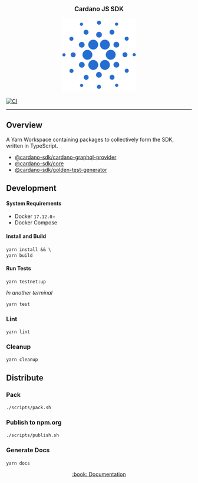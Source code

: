 <p align="center">
  <big><strong>Cardano JS SDK</strong></big>
</p>

<p align="center">
  <img width="200" src=".github/images/cardano-logo.png"/>
</p>

[![CI][img_src_CI]][workflow_CI]

<hr/>

## Overview

A Yarn Workspace containing packages to collectively form the SDK, written in TypeScript.

- [@cardano-sdk/cardano-graphql-provider](packages/cardano-graphql-provider)
- [@cardano-sdk/core](./packages/core)
- [@cardano-sdk/golden-test-generator](./packages/golden-test-generator)

## Development
#### System Requirements
- Docker `17.12.0`+
- Docker Compose

#### Install and Build
```console
yarn install && \
yarn build
```
#### Run Tests
```console
yarn testnet:up
```
_In another terminal_
```console
yarn test
```
### Lint
```console
yarn lint
```
### Cleanup
```
yarn cleanup
```
## Distribute

### Pack
```console
./scripts/pack.sh
```
### Publish to npm.org
```console
./scripts/publish.sh
```
### Generate Docs
```console
yarn docs
```

<p align="center">
  <a href="https://input-output-hk.github.io/cardano-js-sdk">:book: Documentation</a>
</p>

[img_src_CI]: https://github.com/input-output-hk/cardano-js-sdk/actions/workflows/continuous-integration.yaml/badge.svg
[workflow_CI]: https://github.com/input-output-hk/cardano-js-sdk/actions/workflows/continuous-integration.yaml